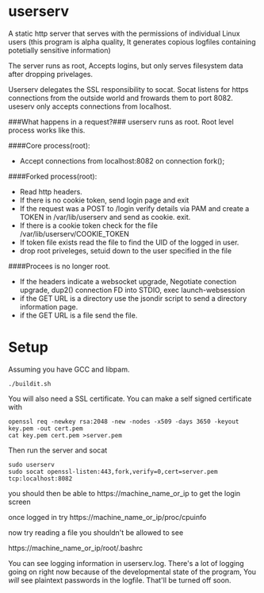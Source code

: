 userserv
========
A static http server that serves with the permissions of individual Linux users
(this program is alpha quality, It generates copious logfiles containing potetially sensitive information)

The server runs as root,  Accepts logins, but only serves filesystem data after dropping privelages.

Userserv delegates the SSL responsibility to socat.  Socat listens for https connections from the outside world and frowards them to port 8082.  useserv only accepts connections from localhost.

###What happens in a request?###
userserv runs as root.  Root level process works like this.

####Core process(root):
+ Accept connections from localhost:8082 on connection fork();

####Forked process(root):
+ Read http headers.
+ If there is no cookie token, send login page and exit
+ If the request was a POST to /login verify details via PAM and create a TOKEN in /var/lib/userserv and send as cookie. exit.
+ If there is a cookie token check for the file /var/lib/userserv/COOKIE_TOKEN
+ If token file exists read the file to find the UID of the logged in user.
+ drop root priveleges, setuid down to the user specified in the file

####Procees is no longer root.
+ If the headers indicate a websocket upgrade,  Negotiate conection upgrade, dup2() connection FD into STDIO, exec launch-websession 
+ if the GET URL is a directory use the jsondir script to send a directory information page.
+ if the GET URL is a file send the file.


Setup
=====

Assuming you have GCC and libpam.

    ./buildit.sh


You will also need a SSL certificate.   You can make a self signed certificate with

    openssl req -newkey rsa:2048 -new -nodes -x509 -days 3650 -keyout key.pem -out cert.pem
    cat key.pem cert.pem >server.pem


Then run the server and socat

    sudo userserv
    sudo socat openssl-listen:443,fork,verify=0,cert=server.pem  tcp:localhost:8082


you should then be able to https://machine_name_or_ip to get the login screen

once logged in try https://machine_name_or_ip/proc/cpuinfo

now try reading a file you shouldn't be allowed to see 

https://machine_name_or_ip/root/.bashrc

You can see logging information in userserv.log.  There's a lot of logging going on
right now because of the developmental state of the program,
You _will_ see plaintext passwords in the logfile.  That'll be turned off soon. 


